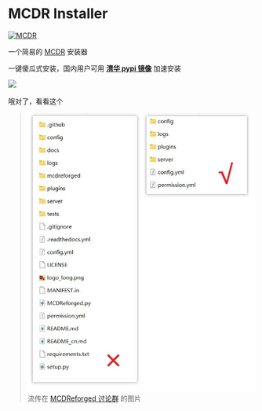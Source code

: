 # MCDR Installer

[![MCDR](https://api.fishwo.com/badge/diy/MCDR/2.x?right_color=0066FF)](<https://github.com/Fallen-Breath/MCDReforged>)

一个简易的 [MCDR](https://github.com/Fallen-Breath/MCDReforged "佛冷的 MCDReforged") 安装器

一键傻瓜式安装，国内用户可用 [**清华 pypi 镜像**](https://mirrors.tuna.tsinghua.edu.cn/help/pypi/ "简体中文语言默认使用此镜像") 加速安装

[![](https://api.fishwo.com/badge/diy/MCDR/文档?right_color=3D3D3D)](<https://mcdreforged.readthedocs.io/zh_CN/latest/quick_start.html>)

哦对了，看看这个

>![](../README/TrueMCDRFiles.jpg)
>流传在 [MCDReforged 讨论群](<https://jq.qq.com/?_wv=1027&k=bCyMlrWD> "100% Vanilla!") 的图片